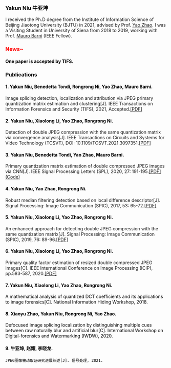 

### <font color=black>Yakun Niu 牛亚坤</font>

I received the Ph.D degree from the Institute of Information Science of Beijing Jiaotong University (BJTU) in 2021, advised by Prof. [Yao Zhao](http://mepro.bjtu.edu.cn/zhaoyao/index.htm). 
I was a Visiting Student in University of Siena from 2018 to 2019, working with Prof. [Mauro Barni](http://clem.dii.unisi.it/~vipp/mbarni.html) (IEEE Fellow).



### <font color=red>News~</font>
#### <font color=black>One paper is accepted by TIFS.</font>
### <font color=black>Publications</font>

#### <font color=black>1. Yakun Niu, Benedetta Tondi, Rongrong Ni, Yao Zhao, Mauro Barni.</font>
Image splicing detection, localization and attribution via JPEG primary quantization matrix estimation and clustering[J]. IEEE Transactions on
Information Forensics and Security (TIFS), 2021, Accepted.[[PDF]](https://ieeexplore.ieee.org/document/9622213/)
#### <font color=black>2. Yakun Niu, Xiaolong Li, Yao Zhao, Rongrong Ni. </font>
Detection of double JPEG compression with the same quantization matrix via convergence analysis[J]. IEEE Transactions on Circuits and Systems for Video Technology (TCSVT),
DOI: 10.1109/TCSVT.2021.3097351.[[PDF]](https://ieeexplore.ieee.org/document/9486879)
#### <font color=black>3. Yakun Niu, Benedetta Tondi, Yao Zhao, Mauro Barni. </font>
Primary quantization matrix estimation of double
compressed JPEG images via CNN[J]. IEEE Signal Processing Letters (SPL), 2020, 27: 191-195.[[PDF]](https://ieeexplore.ieee.org/document/8945385)[(Code)](https://github.com/andreacos/CnnJpegPrimaryQuantizationEstimation)
#### <font color=black>4. Yakun Niu, Yao Zhao, Rongrong Ni. </font>
Robust median filtering detection based on local difference descriptor[J]. Signal
Processing: Image Communication (SPIC), 2017, 53: 65-72.[[PDF]](https://www.sciencedirect.com/science/article/abs/pii/S0923596517300073)
#### <font color=black>5. Yakun Niu, Xiaolong Li, Yao Zhao, Rongrong Ni. </font>
An enhanced approach for detecting double JPEG compression with the
same quantization matrix[J]. Signal Processing: Image Communication (SPIC), 2019, 76: 89-96.[[PDF]](https://www.sciencedirect.com/science/article/abs/pii/S0923596518309196) 
#### <font color=black>6. Yakun Niu, Xiaolong Li, Yao Zhao, Rongrong Ni. </font>
Primary quality factor estimation of resized double compressed JPEG
images[C]. IEEE International Conference on Image Processing (ICIP), pp.583-587, 2020.[[PDF]](https://ieeexplore.ieee.org/abstract/document/9190913/) 
#### <font color=black>7. Yakun Niu, Xiaolong Li, Yao Zhao, Rongrong Ni. 
A mathematical analysis of quantized DCT coefficients and its applications
to image forensics[C]. National Information Hiding Workshop, 2018.

#### <font color=black>8. Xiaoyu Zhao, Yakun Niu, Rongrong Ni, Yao Zhao. 
Defocused image splicing localization by distinguishing multiple cues
between raw naturally blur and artificial blur[C]. International Workshop on Digital-forensics and
Watermarking (IWDW), 2020.
  
#### <font color=black>9. 牛亚坤, 赵耀, 李晓龙. 
	JPEG图像被动取证研究进展综述[J]. 信号处理, 2021.
